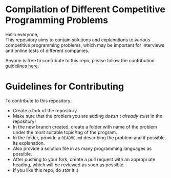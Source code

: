 # Compilation of Different Competitive Programming Problems

Hello everyone,  
This repository aims to contain solutions and explanations to various competitive programming problems, which may be important for interviews and online tests of different companies.

Anyone is free to contribute to this repo, please follow the contribution guidelines [here](https://github.com/skully-coder/competitiveprogramming/blob/main/CONTRIBUTING.md).

# Guidelines for Contributing

To contribute to this repository: 
- Create a fork of the repository
- Make sure that the problem you are adding *doesn't already exist* in the repository!
- In the new branch created, create a folder with name of the problem under the most suitable topic/tag of the program.
- In the folder, provide a `README.md` describing the problem and if possible, its explanation.
- Also provide a solution file in as many programming languages as possible.
- After pushing to your fork, create a pull request with an appropriate heading, which will be reviewed as soon as possible.
- If you like this repo, do *star* it :)
